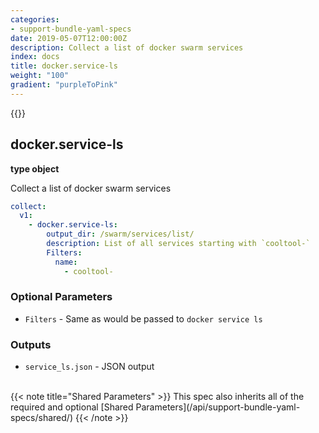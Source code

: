 ```yaml
---
categories:
- support-bundle-yaml-specs
date: 2019-05-07T12:00:00Z
description: Collect a list of docker swarm services
index: docs
title: docker.service-ls
weight: "100"
gradient: "purpleToPink"
---
```


{{<legacynotice>}}

## docker.service-ls

**type object**

Collect a list of docker swarm services


```yaml
collect:
  v1:
    - docker.service-ls:
        output_dir: /swarm/services/list/
        description: List of all services starting with `cooltool-`
        Filters:
          name:
            - cooltool-
```


### Optional Parameters


- `Filters` - Same as would be passed to `docker service ls`



### Outputs

    
- `service_ls.json` - JSON output


<br>
{{< note title="Shared Parameters" >}}
This spec also inherits all of the required and optional [Shared Parameters](/api/support-bundle-yaml-specs/shared/)
{{< /note >}}

  